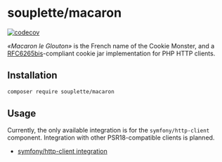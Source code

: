 # souplette/macaron

[![codecov](https://codecov.io/github/souplette-php/macaron/branch/main/graph/badge.svg?token=AUvl8W7oKb)](https://codecov.io/github/souplette-php/macaron)

*«Macaron le Glouton»* is the French name of the Cookie Monster, and a
[RFC6265bis](https://httpwg.org/http-extensions/draft-ietf-httpbis-rfc6265bis.html)-compliant
cookie jar implementation for PHP HTTP clients.

## Installation

```sh
composer require souplette/macaron
```


## Usage

Currently, the only available integration is for the `symfony/http-client` component.
Integration with other PSR18-compatible clients is planned.

* [symfony/http-client integration](docs/symfony.md)
